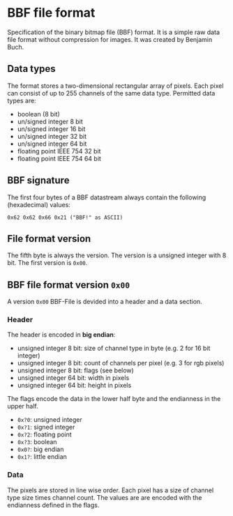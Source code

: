 # BBF file format

Specification of the binary bitmap file (BBF) format. It is a simple raw data file format without compression for images. It was created by Benjamin Buch.

## Data types

The format stores a two-dimensional rectangular array of pixels. Each pixel can consist of up to 255 channels of the same data type. Permitted data types are:

* boolean (8 bit)
* un/signed integer 8 bit
* un/signed integer 16 bit
* un/signed integer 32 bit
* un/signed integer 64 bit
* floating point IEEE 754 32 bit
* floating point IEEE 754 64 bit

## BBF signature

The first four bytes of a BBF datastream always contain the following (hexadecimal) values:

```text
0x62 0x62 0x66 0x21 ("BBF!" as ASCII)
```

## File format version

The fifth byte is always the version. The version is a unsigned integer with 8 bit. The first version is `0x00`.

## BBF file format version `0x00`

A version `0x00` BBF-File is devided into a header and a data section.

### Header

The header is encoded in **big endian**:

* unsigned integer 8 bit: size of channel type in byte (e.g. 2 for 16 bit integer)
* unsigned integer 8 bit: count of channels per pixel (e.g. 3 for rgb pixels)
* unsigned integer 8 bit: flags (see below)
* unsigned integer 64 bit: width in pixels
* unsigned integer 64 bit: height in pixels

The flags encode the data in the lower half byte and the endianness in the upper half.

* `0x?0`: unsigned integer
* `0x?1`: signed integer
* `0x?2`: floating point 
* `0x?3`: boolean
* `0x0?`: big endian
* `0x1?`: little endian

### Data

The pixels are stored in line wise order. Each pixel has a size of channel type size times channel count. The values are are encoded with the endianness defined in the flags.

